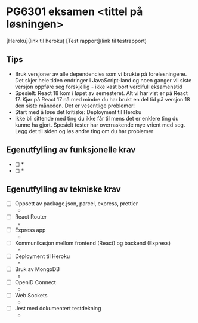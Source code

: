 # PG6301 eksamen <tittel på løsningen>

[Heroku](link til heroku)
[Test rapport](link til testrapport)

## Tips

* Bruk versjoner av alle dependencies som vi brukte på forelesningene. Det skjer hele tiden endringer i JavaScript-land og noen ganger vil siste versjon oppføre seg forskjellig - ikke kast bort verdifull eksamenstid
* Spesielt: React 18 kom i løpet av semesteret. Alt vi har vist er på React 17. Kjør på React 17 nå med mindre du har brukt en del tid på versjon 18 den siste måneden. Det er vesentlige problemer!
* Start med å løse det kritiske: Deployment til Heroku
* Ikke bli sittende med ting du ikke får til mens det er enklere ting du kunne ha gjort. Spesielt tester har overraskende mye vrient med seg. Legg det til siden og løs andre ting om du har problemer


## Egenutfylling av funksjonelle krav

* [ ] <legg inn krav fra eksamentekst>
  * <beskriv eventuelle mangler eller problemer for delvis uttelling>
* [ ] <legg inn krav fra eksamentekst>
  * <beskriv eventuelle mangler eller problemer for delvis uttelling>

## Egenutfylling av tekniske krav

* [ ] Oppsett av package.json, parcel, express, prettier
  * <beskriv eventuelle mangler eller problemer for delvis uttelling>
* [ ] React Router
  * <beskriv eventuelle mangler eller problemer for delvis uttelling>
* [ ] Express app
  * <beskriv eventuelle mangler eller problemer for delvis uttelling>
* [ ] Kommunikasjon mellom frontend (React) og backend (Express)
  * <beskriv eventuelle mangler eller problemer for delvis uttelling>
* [ ] Deployment til Heroku
  * <beskriv eventuelle mangler eller problemer for delvis uttelling>
* [ ] Bruk av MongoDB
  * <beskriv eventuelle mangler eller problemer for delvis uttelling>
* [ ] OpenID Connect
  * <beskriv eventuelle mangler eller problemer for delvis uttelling>
* [ ] Web Sockets
  * <beskriv eventuelle mangler eller problemer for delvis uttelling>
* [ ] Jest med dokumentert testdekning
  * <beskriv eventuelle mangler eller problemer for delvis uttelling>
 
